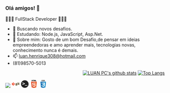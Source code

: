 ### Olá amigos! 👋
👨🏻‍💻 FullStack Developer 👨🏻‍💻  

- 🚀 Buscando novos desafios.       
- 📘 Estudando: Node.js, JavaScript, Asp.Net.    
- 💬 Sobre mim: Gosto de um bom Desafio,de pensar em ideias empreendedoras e amo aprender mais, tecnologias novas, conhecimento nunca é demais.   
- 📫 luan.henrique308@hotmail.com 
- (81)98570-5013

<div align="right" height="200">

[![LUAN PC's github stats](https://github-readme-stats.vercel.app/api?username=luanhenrique308&show_icons=true&theme=radical&bg_color=30,0d0d0d,191919&title_color=fff&text_color=fff&icon_color=79ff97)](https://github.com/anuraghazra/github-readme-stats)
[![Top Langs](https://github-readme-stats.vercel.app/api/top-langs/?username=luanhenrique308&layout=compact&theme=radical&bg_color=30,0d0d0d,191919&title_color=fff&text_color=fff&icon_color=79ff97)](https://github.com/anuraghazra/github-readme-stats)
</div>

<code><a href="https://www.javascript.com/" target="_blank"><img height="25" src="https://www.vectorlogo.zone/logos/javascript/javascript-horizontal.svg"></a></code>
<code><img height="25" src="https://raw.githubusercontent.com/github/explore/80688e429a7d4ef2fca1e82350fe8e3517d3494d/topics/git/git.png"></code>
<code><img height="25" src="https://raw.githubusercontent.com/github/explore/80688e429a7d4ef2fca1e82350fe8e3517d3494d/topics/terminal/terminal.png"></code>
<code><img height="25" src="https://raw.githubusercontent.com/github/explore/80688e429a7d4ef2fca1e82350fe8e3517d3494d/topics/html/html.png"></code>
<code><img height="25" src="https://raw.githubusercontent.com/github/explore/80688e429a7d4ef2fca1e82350fe8e3517d3494d/topics/css/css.png"></code>
